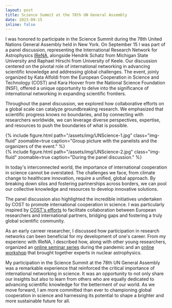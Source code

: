 ```yaml
---
layout: post
title: Science Summit at the 78th UN General Assembly
date: 2023-09-15
inline: false
---
```


I was honored to participate in the Science Summit during the 78th United Nations General
Assembly held in New York. On September 15 I was part of a panel
discussion, representing the International Research Network for Astrophysics
[IReNA](https://irenaweb.org/), alongside Hendrik Schatz from Michigan State
University and Raphael Hirschi from University of Keele. Our discussion
centered on the pivotal role of international networking in advancing
scientific knowledge and addressing global challenges. The event, joinly organized by
Kata Alfoldi from the European Cooperation in Science and Technology (COST)
and Kara Hoover from the National Science Foundation (NSF), offered a unique
opportunity to delve into the significance of international networking in expanding scientific frontiers.

Throughout the panel discussion, we explored how collaborative efforts on a global scale
can catalyze groundbreaking research. We emphasized that scientific progress
knows no boundaries, and by connecting with researchers worldwide, we can
leverage diverse perspectives, expertise, and resources to push the boundaries of what is possible.

<div class="row mt-3">
    <div class="col-sm mt-3 mt-md-0">
        {% include figure.html path="/assets/img/UNScience-1.jpg"
    class="img-fluid" zoomable=true caption="Group picture with the panelists
    and the organizers of the event." %}
    </div>
    <div class="col-sm mt-3 mt-md-0">
        {% include figure.html path="/assets/img/UNScience-2.jpg"
    class="img-fluid" zoomable=true caption="During the panel discussion." %}
    </div>
</div>

In today's interconnected world, the importance of international cooperation
in science cannot be overstated. The challenges we face, from climate change
to healthcare innovation, require a unified, global approach. By breaking down
silos and fostering partnerships across borders, we can pool our collective
knowledge and resources to develop innovative solutions.

The panel discussion also highlighted the incredible initiatives undertaken by COST to
promote international cooperation in science. I was particularly inspired by
[COST's efforts](https://www.cost.eu/international-cooperation-nsf/) to
facilitate collaboration between European researchers and international
partners, bridging gaps and fostering a truly global scientific community.

As an early carreer researcher, I discussed how participation in research networks
can been beneficial for my development of one's career. From my experienc with 
IReNA, I described how, along with other young researchers, organized an
[online seminar
series](https://www.youtube.com/playlist?list=PLPuNO7inQVQLJ4GlwEdyHpcoc0U_aNRoI)
during the pandemic and an [online
workshop](https://indico.frib.msu.edu/event/46/) that brought together experts in nuclear astrophysics.

My participation in the Science Summit at the 78th UN General Assembly was a
remarkable experience that reinforced the critical importance of international
networking in science. It was an opportunity to not only share our insights
but also to learn from others who are equally dedicated to advancing
scientific knowledge for the betterment of our world. As we move forward, I am
more committed than ever to championing global cooperation in science and
harnessing its potential to shape a brighter and more sustainable future for all.

